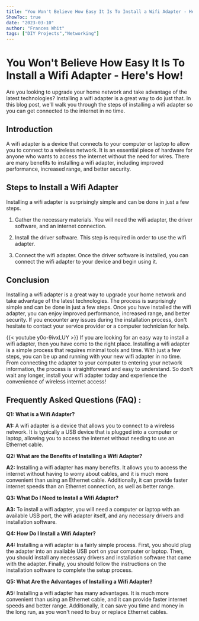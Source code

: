 ```yaml
---
title: "You Won't Believe How Easy It Is To Install a Wifi Adapter - Here's How!"
ShowToc: true 
date: "2023-03-10"
author: "Frances Whit" 
tags: ["DIY Projects","Networking"]
---
```

# You Won't Believe How Easy It Is To Install a Wifi Adapter - Here's How! 

Are you looking to upgrade your home network and take advantage of the latest technologies? Installing a wifi adapter is a great way to do just that. In this blog post, we'll walk you through the steps of installing a wifi adapter so you can get connected to the internet in no time.

## Introduction 

A wifi adapter is a device that connects to your computer or laptop to allow you to connect to a wireless network. It is an essential piece of hardware for anyone who wants to access the internet without the need for wires. There are many benefits to installing a wifi adapter, including improved performance, increased range, and better security. 

## Steps to Install a Wifi Adapter 

Installing a wifi adapter is surprisingly simple and can be done in just a few steps. 

1. Gather the necessary materials. You will need the wifi adapter, the driver software, and an internet connection. 

2. Install the driver software. This step is required in order to use the wifi adapter. 

3. Connect the wifi adapter. Once the driver software is installed, you can connect the wifi adapter to your device and begin using it. 

## Conclusion 

Installing a wifi adapter is a great way to upgrade your home network and take advantage of the latest technologies. The process is surprisingly simple and can be done in just a few steps. Once you have installed the wifi adapter, you can enjoy improved performance, increased range, and better security. If you encounter any issues during the installation process, don't hesitate to contact your service provider or a computer technician for help.

{{< youtube y0o-9ivxLUY >}} 
If you are looking for an easy way to install a wifi adapter, then you have come to the right place. Installing a wifi adapter is a simple process that requires minimal tools and time. With just a few steps, you can be up and running with your new wifi adapter in no time. From connecting the adapter to your computer to entering your network information, the process is straightforward and easy to understand. So don't wait any longer, install your wifi adapter today and experience the convenience of wireless internet access!

## Frequently Asked Questions (FAQ) :
**Q1: What is a Wifi Adapter?**

**A1:** A wifi adapter is a device that allows you to connect to a wireless network. It is typically a USB device that is plugged into a computer or laptop, allowing you to access the internet without needing to use an Ethernet cable. 

**Q2: What are the Benefits of Installing a Wifi Adapter?**

**A2:** Installing a wifi adapter has many benefits. It allows you to access the internet without having to worry about cables, and it is much more convenient than using an Ethernet cable. Additionally, it can provide faster internet speeds than an Ethernet connection, as well as better range. 

**Q3: What Do I Need to Install a Wifi Adapter?**

**A3:** To install a wifi adapter, you will need a computer or laptop with an available USB port, the wifi adapter itself, and any necessary drivers and installation software. 

**Q4: How Do I Install a Wifi Adapter?**

**A4:** Installing a wifi adapter is a fairly simple process. First, you should plug the adapter into an available USB port on your computer or laptop. Then, you should install any necessary drivers and installation software that came with the adapter. Finally, you should follow the instructions on the installation software to complete the setup process. 

**Q5: What Are the Advantages of Installing a Wifi Adapter?**

**A5:** Installing a wifi adapter has many advantages. It is much more convenient than using an Ethernet cable, and it can provide faster internet speeds and better range. Additionally, it can save you time and money in the long run, as you won't need to buy or replace Ethernet cables.





